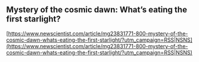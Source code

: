 ## Mystery of the cosmic dawn: What’s eating the first starlight?
  
  [https://www.newscientist.com/article/mg23831771-800-mystery-of-the-cosmic-dawn-whats-eating-the-first-starlight/?utm_campaign=RSS|NSNS](https://www.newscientist.com/article/mg23831771-800-mystery-of-the-cosmic-dawn-whats-eating-the-first-starlight/?utm_campaign=RSS|NSNS)